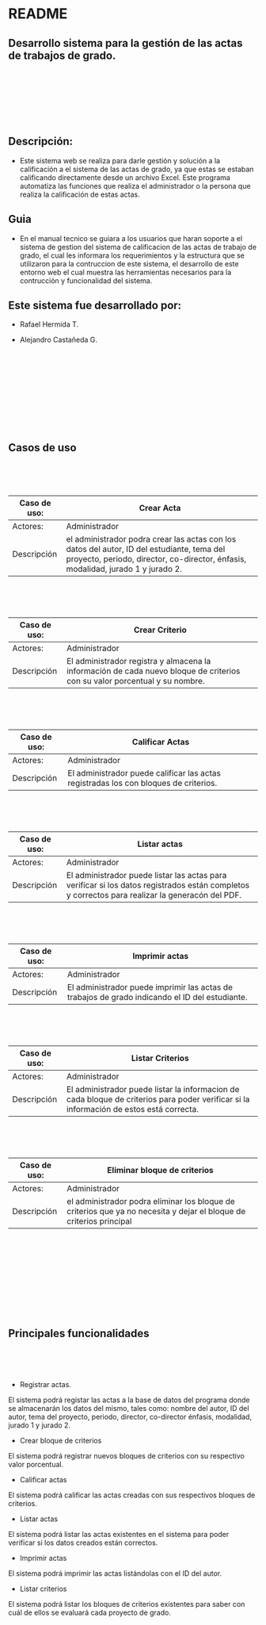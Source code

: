 # README

## Desarrollo sistema para la gestión de las actas de trabajos de grado.

<br/><br/><br/>
<br/><br/><br/>

## 	Descripción:
* Este sistema web se realiza para darle gestión y solución a la calificación a el sistema de las actas de grado, ya que estas se estaban calificando directamente desde un archivo Excel. Este programa automatiza las funciones que realiza el administrador o la persona que realiza la calificación de estas actas.


## Guia
* En el manual tecnico se guiara a los usuarios que haran soporte a el sistema de gestion del sistema de calificacion de las actas de trabajo de grado, el cual les informara los requerimientos y la estructura que se utilizaron para la contruccion de este sistema, el desarrollo de este entorno web el cual muestra las herramientas necesarios para la contrucción y funcionalidad del sistema.



## Este sistema fue desarrollado por:

* Rafael Hermida T.
* Alejandro Castañeda G.


  <br/><br/><br/>
  <br/><br/><br/>
  <br/><br/><br/>
  
## Casos de uso
<br/><br/><br/>

| Caso de uso:  | Crear Acta                                                                                                                                                                     |
| ------------- |--------------------------------------------------------------------------------------------------------------------------------------------------------------------------------|
| Actores:       | Administrador                                                                                                                                                                  |
| Descripción   | el administrador podra crear las actas con los datos del autor, ID del estudiante, tema del proyecto, periodo, director, co-director, énfasis, modalidad, jurado 1 y jurado 2. |

<br/><br/><br/>

| Caso de uso:  | Crear Criterio                                                                                                             |
| ------------- |----------------------------------------------------------------------------------------------------------------------------|
| Actores:       | Administrador                                                                                                              |
| Descripción   | El administrador registra y almacena la información de cada nuevo bloque de criterios con su valor porcentual y su nombre. |
  
<br/><br/><br/>


 | Caso de uso:  | Calificar Actas                                                                      |
| ------------- |--------------------------------------------------------------------------------------|
| Actores:       | Administrador                                                                        |
| Descripción   | El administrador puede calificar las actas registradas los con bloques de criterios. | 

<br/><br/><br/>


 | Caso de uso:  | Listar actas                                                                                                                                    |
| ------------- |-------------------------------------------------------------------------------------------------------------------------------------------------|
| Actores:       | Administrador                                                                                                                                   |
| Descripción   | El administrador puede listar las actas para verificar si los datos registrados están completos y correctos para realizar la generacón del PDF. | 

<br/><br/><br/>


 | Caso de uso:  | Imprimir actas                                                                                 |
| ------------- |------------------------------------------------------------------------------------------------|
| Actores:       | Administrador                                                                                  |
| Descripción   | El administrador puede imprimir las actas de trabajos de grado indicando el ID del estudiante. |


<br/><br/><br/>


 | Caso de uso:  | Listar Criterios                                                                                                                        |
| ------------- |-----------------------------------------------------------------------------------------------------------------------------------------|
| Actores:       | Administrador                                                                                                                           |
| Descripción   | El administrador puede listar la informacion de cada bloque de criterios para poder verificar si la información de estos está correcta. |


<br/><br/><br/>


 | Caso de uso:  | Eliminar bloque de criterios                                                                                        |
| ------------- |---------------------------------------------------------------------------------------------------------------------|
| Actores:       | Administrador                                                                                                       |
| Descripción   | el administrador podra eliminar los bloque de criterios que ya no necesita y dejar el bloque de criterios principal | 
 
 
<br/><br/><br/>
<br/><br/><br/>
<br/><br/><br/>
 
## Principales funcionalidades
<br/><br/><br/>  

* Registrar actas.

El sistema podrá registar las actas a la base de datos del programa donde se almacenarán los datos del mismo, tales como: nombre del autor, ID del autor, tema del proyecto, periodo, director, co-director énfasis, modalidad, jurado 1 y jurado 2. 

* Crear bloque de criterios

El sistema podrá registrar nuevos bloques de criterios con su respectivo valor porcentual.

* Calificar actas

El sistema podrá calificar las actas creadas con sus respectivos bloques de criterios.

* Listar actas

El sistema podrá listar las actas existentes en el sistema para poder verificar si los datos creados están correctos.

* Imprimir actas

El sistema podrá imprimir las actas listándolas con el ID del autor.

* Listar criterios

El sistema podrá listar los bloques de criterios existentes para saber con cuál de ellos se evaluará cada proyecto de grado.

